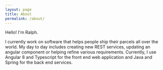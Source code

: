 ```yaml
---
layout: page
title: About
permalink: /about/
---
```


Hello! I'm Ralph.

I currently work on software that helps people ship their parcels all over the world. My day to day includes creating new REST services, updating an angular component or helping refine various requirements. Currently, I use Angular 8 and Typescript for the front end web application and Java and Spring for the back end services.  



